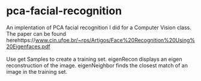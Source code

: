 # pca-facial-recognition
An implentation of PCA facial recognition I did for a Computer Vision class. The paper can be found herehttps://www.cin.ufpe.br/~rps/Artigos/Face%20Recognition%20Using%20Eigenfaces.pdf
<br/>
<br/>
Use get Samples to create a training set. eigenRecon displays an eigen reconstruction of the image. eigenNeighbor finds the closest match of an image in the training set.
